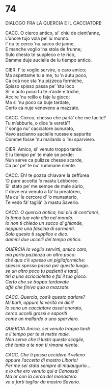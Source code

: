 # 74
  
DIALOGO FRA LA QUERCIA E IL CACCIATORE  
  
CACC. O cierco antico, si’ chiù de cient’anne,  
L’unore tujo vola pe’ lu munno.  
I’ nu te cerco ’nu sacco de janne,  
E manche voglio ’na stola de frunne;  
Sulo chesto te suppleco e te rico,  
Damme duje aucielle de lu tiempo antico.

CIER. I’ te voglio servire, o caro amico;  
Ma aspettame tu a me, tu ’n autu poco,  
Ca ccà nce sta ’nu pizzeca formiche,  
Spisso spisso passa pe’ ’stu loco  
Si’ n auto poco tu te n’arde e triche,  
Accire ’nu reillo e faje lu gioco;  
Ma si ’nu poco ca buje tardate,  
Certo ca nuje veneveno a mazzate.  

CACC. Cierco, chesso che parlà’ che me facite?  
Tu m’abburle, o dice ’a veretà’?  
I’ songo nu’ cacciatore aunurato,  
Vavo ascianno aucielle ruosse e sapurite  
Comme fosse ’nu mallardo o ’nu sparviero.

CIER. Amico, si’ venuto troppo tarde:  
E lu tiempo pe’ te male se perde:  
Nun serve ca pulizze chesse scarde,  
Ca po’ pe’ te nu’ rummane niente.
  
CACC. Eh! te pozza chiavare la zeffùrea  
’O pure accetta ’e mastu Lebbòreo.  
Si’ stato pe’ me sempe de male aùrio,  
I’ dove era venuto a fà’ lu preatòreo,  
Ma cu’ le cercore d’ ’o munasterio,  
Te vedo fà’ taglià’ ’a mastu Saverio.

*CACC. O quercia antica, hai più di cent’anni,  
la fama tua vola alta nel mondo.  
Io non ti chiedo un sacco di ghiande,  
neppure una fascina di sarmenti.  
Solo questo ti supplico e dico:  
dammi due uccelli del tempo antico.*

*QUERCIA Io voglio servirti, amico caro,  
ma porta pazienza un altro poco:  
ché qua c’è spesso un pigliaformiche:  
spesso spesso passa per questo luogo.  
se un altro poco tu pazienti e tardi,  
tiri a uno scriccioletto e fai il tuo gioco.  
Certo che se troppo tardavate  
affé che finiva qua a mazzate.*

*CACC. Quercia, cos’è questo parlare?  
Mi burli, oppure la verità mi dici?  
Io sono un cacciatore assai onorato,  
cerco uccelli grossi e saporiti  
come un mallardo o uno sparviero.*

*QUERCIA Amico, sei venuto troppo tardi  
e il tempo per te si mette male.  
Non serve che ti lustri queste scaglie,  
ché tanto a te non ti rimane niente.*

*CACC. Che ti possa uccidere il veleno  
oppure l’accetta di mastro Liborio!  
Per me sei stata sempre di malaugurio...  
e io che ero venuto qui a Canossa!  
Ma or con la cerca del monastero  
vo a farti tagliar da mastro Saverio.*
